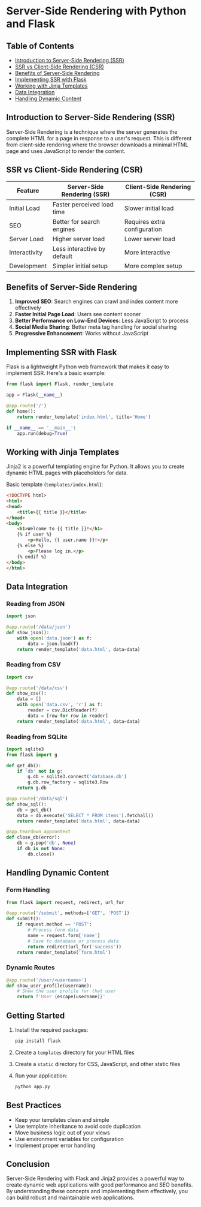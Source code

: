 # Server-Side Rendering with Python and Flask

## Table of Contents
- [Introduction to Server-Side Rendering (SSR)](#introduction-to-server-side-rendering-ssr)
- [SSR vs Client-Side Rendering (CSR)](#ssr-vs-client-side-rendering-csr)
- [Benefits of Server-Side Rendering](#benefits-of-server-side-rendering)
- [Implementing SSR with Flask](#implementing-ssr-with-flask)
- [Working with Jinja Templates](#working-with-jinja-templates)
- [Data Integration](#data-integration)
- [Handling Dynamic Content](#handling-dynamic-content)

## Introduction to Server-Side Rendering (SSR)
Server-Side Rendering is a technique where the server generates the complete HTML for a page in response to a user's request. This is different from client-side rendering where the browser downloads a minimal HTML page and uses JavaScript to render the content.

## SSR vs Client-Side Rendering (CSR)
| Feature | Server-Side Rendering (SSR) | Client-Side Rendering (CSR) |
|---------|-----------------------------|-----------------------------|
| Initial Load | Faster perceived load time | Slower initial load |
| SEO | Better for search engines | Requires extra configuration |
| Server Load | Higher server load | Lower server load |
| Interactivity | Less interactive by default | More interactive |
| Development | Simpler initial setup | More complex setup |

## Benefits of Server-Side Rendering
1. **Improved SEO**: Search engines can crawl and index content more effectively
2. **Faster Initial Page Load**: Users see content sooner
3. **Better Performance on Low-End Devices**: Less JavaScript to process
4. **Social Media Sharing**: Better meta tag handling for social sharing
5. **Progressive Enhancement**: Works without JavaScript

## Implementing SSR with Flask
Flask is a lightweight Python web framework that makes it easy to implement SSR. Here's a basic example:

```python
from flask import Flask, render_template

app = Flask(__name__)

@app.route('/')
def home():
    return render_template('index.html', title='Home')

if __name__ == '__main__':
    app.run(debug=True)
```

## Working with Jinja Templates
Jinja2 is a powerful templating engine for Python. It allows you to create dynamic HTML pages with placeholders for data.

Basic template (`templates/index.html`):
```html
<!DOCTYPE html>
<html>
<head>
    <title>{{ title }}</title>
</head>
<body>
    <h1>Welcome to {{ title }}!</h1>
    {% if user %}
        <p>Hello, {{ user.name }}!</p>
    {% else %}
        <p>Please log in.</p>
    {% endif %}
</body>
</html>
```

## Data Integration
### Reading from JSON
```python
import json

@app.route('/data/json')
def show_json():
    with open('data.json') as f:
        data = json.load(f)
    return render_template('data.html', data=data)
```

### Reading from CSV
```python
import csv

@app.route('/data/csv')
def show_csv():
    data = []
    with open('data.csv', 'r') as f:
        reader = csv.DictReader(f)
        data = [row for row in reader]
    return render_template('data.html', data=data)
```

### Reading from SQLite
```python
import sqlite3
from flask import g

def get_db():
    if 'db' not in g:
        g.db = sqlite3.connect('database.db')
        g.db.row_factory = sqlite3.Row
    return g.db

@app.route('/data/sql')
def show_sql():
    db = get_db()
    data = db.execute('SELECT * FROM items').fetchall()
    return render_template('data.html', data=data)

@app.teardown_appcontext
def close_db(error):
    db = g.pop('db', None)
    if db is not None:
        db.close()
```

## Handling Dynamic Content
### Form Handling
```python
from flask import request, redirect, url_for

@app.route('/submit', methods=['GET', 'POST'])
def submit():
    if request.method == 'POST':
        # Process form data
        name = request.form['name']
        # Save to database or process data
        return redirect(url_for('success'))
    return render_template('form.html')
```

### Dynamic Routes
```python
@app.route('/user/<username>')
def show_user_profile(username):
    # Show the user profile for that user
    return f'User {escape(username)}'
```

## Getting Started
1. Install the required packages:
   ```bash
   pip install flask
   ```

2. Create a `templates` directory for your HTML files
3. Create a `static` directory for CSS, JavaScript, and other static files
4. Run your application:
   ```bash
   python app.py
   ```

## Best Practices
- Keep your templates clean and simple
- Use template inheritance to avoid code duplication
- Move business logic out of your views
- Use environment variables for configuration
- Implement proper error handling

## Conclusion
Server-Side Rendering with Flask and Jinja2 provides a powerful way to create dynamic web applications with good performance and SEO benefits. By understanding these concepts and implementing them effectively, you can build robust and maintainable web applications.
